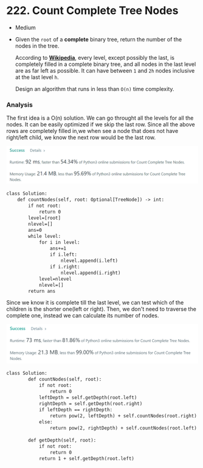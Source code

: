 # 222. Count Complete Tree Nodes

* Medium
*   Given the `root` of a **complete** binary tree, return the number of the nodes in the tree.

    According to [**Wikipedia**](http://en.wikipedia.org/wiki/Binary\_tree#Types\_of\_binary\_trees), every level, except possibly the last, is completely filled in a complete binary tree, and all nodes in the last level are as far left as possible. It can have between `1` and `2h` nodes inclusive at the last level `h`.

    Design an algorithm that runs in less than `O(n)` time complexity.

### Analysis&#x20;

The first idea is a O(n) solution. We can go throught all the levels for all the nodes. It can be easily optimized if we skip the last row. Since all the above rows are completely filled in,we when see a node that does not have right/left child, we know the next row would be the last row.&#x20;

&#x20;

![](<../.gitbook/assets/image (20) (1) (1) (1).png>)

```
class Solution:
    def countNodes(self, root: Optional[TreeNode]) -> int:
        if not root:
            return 0
        level=[root]
        nlevel=[]
        ans=0
        while level:
            for i in level:
                ans+=1
                if i.left:
                    nlevel.append(i.left)
                if i.right:
                    nlevel.append(i.right)
            level=nlevel
            nlevel=[]
        return ans
```

Since we know it is complete till the last level, we can test which of the children is the shorter one(left or right). Then, we don't need to traverse the complete one, instead we can calculate its number of nodes.&#x20;

![](<../.gitbook/assets/image (19) (1) (1) (1) (1).png>)

```
class Solution:
        def countNodes(self, root):
            if not root:
                return 0
            leftDepth = self.getDepth(root.left)
            rightDepth = self.getDepth(root.right)
            if leftDepth == rightDepth:
                return pow(2, leftDepth) + self.countNodes(root.right)
            else:
                return pow(2, rightDepth) + self.countNodes(root.left)
    
        def getDepth(self, root):
            if not root:
                return 0
            return 1 + self.getDepth(root.left)
```
